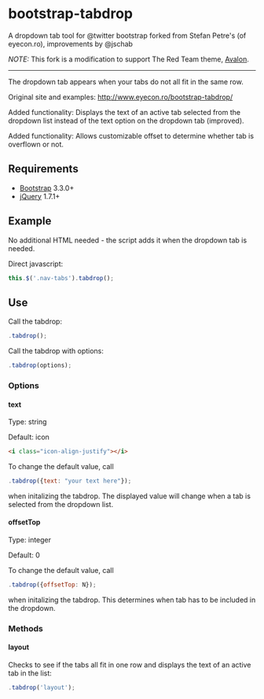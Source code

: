 bootstrap-tabdrop
=================

A dropdown tab tool for @twitter bootstrap forked from Stefan Petre's (of eyecon.ro), improvements by @jschab

*NOTE:* This fork is a modification to support The Red Team theme, [Avalon](http://avalon.redteamux.com/).
_________

The dropdown tab appears when your tabs do not all fit in the same row.

Original site and examples: http://www.eyecon.ro/bootstrap-tabdrop/ 

Added functionality: Displays the text of an active tab selected from the dropdown list instead of the text option on the dropdown tab (improved).

Added functionality: Allows customizable offset to determine whether tab is overflown or not.

## Requirements

* [Bootstrap](http://twitter.github.com/bootstrap/) 3.3.0+
* [jQuery](http://jquery.com/) 1.7.1+

## Example

No additional HTML needed - the script adds it when the dropdown tab is needed.

Direct javascript:
```javascript
this.$('.nav-tabs').tabdrop();
```

## Use

Call the tabdrop:
```javascript
.tabdrop();
```

Call the tabdrop with options:
```javascript
.tabdrop(options);
```

### Options

#### text 
Type: string

Default: icon 
```html
<i class="icon-align-justify"></i>
```
To change the default value, call
```javascript
.tabdrop({text: "your text here"});
```
when initalizing the tabdrop. The displayed value will change when a tab is selected from the dropdown list.

#### offsetTop 
Type: integer

Default: 0 

To change the default value, call
```javascript
.tabdrop({offsetTop: N});
```
when initalizing the tabdrop. This determines when tab has to be included in the dropdown.

### Methods

#### layout 

Checks to see if the tabs all fit in one row and displays the text of an active tab in the list:
```javascript
.tabdrop('layout');
```
